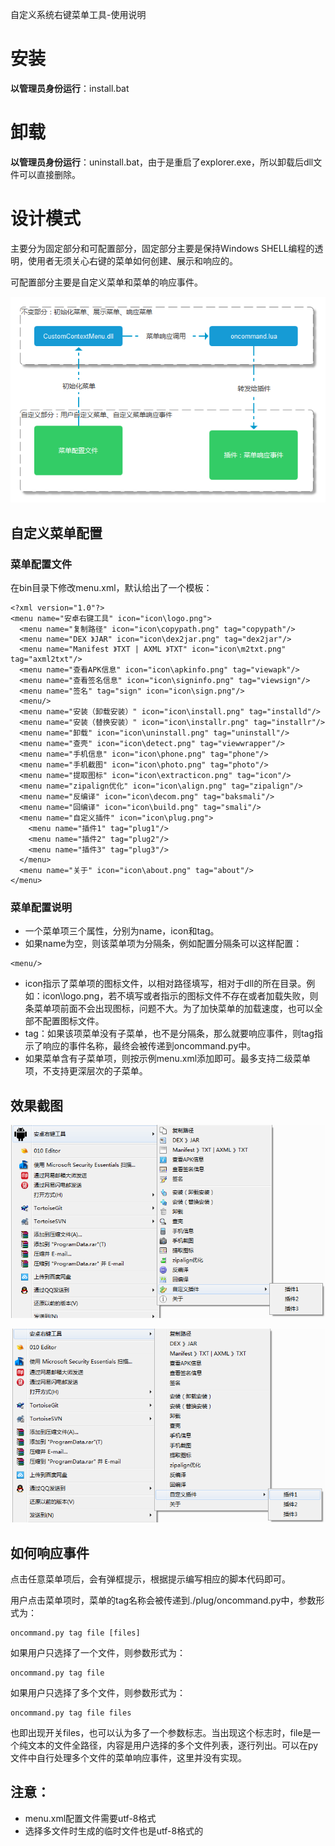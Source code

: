 自定义系统右键菜单工具-使用说明


# 安装
**以管理员身份运行**：install.bat

# 卸载
**以管理员身份运行**：uninstall.bat，由于是重启了explorer.exe，所以卸载后dll文件可以直接删除。

# 设计模式
主要分为固定部分和可配置部分，固定部分主要是保持Windows SHELL编程的透明，使用者无须关心右键的菜单如何创建、展示和响应的。

可配置部分主要是自定义菜单和菜单的响应事件。

![](./doc/design.png)

## 自定义菜单配置
### 菜单配置文件
在bin目录下修改menu.xml，默认给出了一个模板：
```
<?xml version="1.0"?>
<menu name="安卓右键工具" icon="icon\logo.png">
  <menu name="复制路径" icon="icon\copypath.png" tag="copypath"/>
  <menu name="DEX 》JAR" icon="icon\dex2jar.png" tag="dex2jar"/>
  <menu name="Manifest 》TXT | AXML 》TXT" icon="icon\m2txt.png" tag="axml2txt"/>
  <menu name="查看APK信息" icon="icon\apkinfo.png" tag="viewapk"/>
  <menu name="查看签名信息" icon="icon\signinfo.png" tag="viewsign"/>
  <menu name="签名" tag="sign" icon="icon\sign.png"/>
  <menu/>
  <menu name="安装（卸载安装）" icon="icon\install.png" tag="installd"/>
  <menu name="安装（替换安装）" icon="icon\installr.png" tag="installr"/>
  <menu name="卸载" icon="icon\uninstall.png" tag="uninstall"/>
  <menu name="查壳" icon="icon\detect.png" tag="viewwrapper"/>
  <menu name="手机信息" icon="icon\phone.png" tag="phone"/>
  <menu name="手机截图" icon="icon\photo.png" tag="photo"/>
  <menu name="提取图标" icon="icon\extracticon.png" tag="icon"/>
  <menu name="zipalign优化" icon="icon\align.png" tag="zipalign"/>
  <menu name="反编译" icon="icon\decom.png" tag="baksmali"/>
  <menu name="回编译" icon="icon\build.png" tag="smali"/>
  <menu name="自定义插件" icon="icon\plug.png">
    <menu name="插件1" tag="plug1"/>
    <menu name="插件2" tag="plug2"/>
    <menu name="插件3" tag="plug3"/>
  </menu>
  <menu name="关于" icon="icon\about.png" tag="about"/>
</menu>
```
### 菜单配置说明
- 一个菜单项三个属性，分别为name，icon和tag。
- 如果name为空，则该菜单项为分隔条，例如配置分隔条可以这样配置：

```
<menu/>
```

- icon指示了菜单项的图标文件，以相对路径填写，相对于dll的所在目录。例如：icon\logo.png，若不填写或者指示的图标文件不存在或者加载失败，则条菜单项前面不会出现图标，问题不大。为了加快菜单的加载速度，也可以全部不配置图标文件。
- tag：如果该项菜单没有子菜单，也不是分隔条，那么就要响应事件，则tag指示了响应的事件名称，最终会被传递到oncommand.py中。
- 如果菜单含有子菜单项，则按示例menu.xml添加即可。最多支持二级菜单项，不支持更深层次的子菜单。


## 效果截图
![](./doc/screenshot1.png)

![](./doc/screenshot2.png)


## 如何响应事件
点击任意菜单项后，会有弹框提示，根据提示编写相应的脚本代码即可。

用户点击菜单项时，菜单的tag名称会被传递到./plug/oncommand.py中，参数形式为：
```
oncommand.py tag file [files]
```
如果用户只选择了一个文件，则参数形式为：
```
oncommand.py tag file
```
如果用户只选择了多个文件，则参数形式为：
```
oncommand.py tag file files
```
也即出现开关files，也可以认为多了一个参数标志。当出现这个标志时，file是一个纯文本的文件全路径，内容是用户选择的多个文件列表，逐行列出。可以在py文件中自行处理多个文件的菜单响应事件，这里并没有实现。

## 注意：
- menu.xml配置文件需要utf-8格式
- 选择多文件时生成的临时文件也是utf-8格式的

